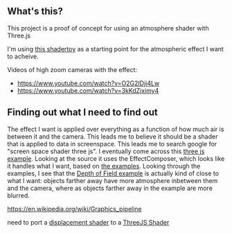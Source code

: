 ## What's this?
This project is a proof of concept for using an atmosphere shader with Three.js

I'm using [this shadertoy](https://www.shadertoy.com/view/XsVSRd) as a starting point for the atmospheric effect I want to acheive.

Videos of high zoom cameras with the effect:
- https://www.youtube.com/watch?v=O2G2IDji4Lw
- https://www.youtube.com/watch?v=3kKdZjximy4


## Finding out what I need to find out

The effect I want is applied over everything as a function of how much air is between it and the camera. This leads me to believe it should be a shader that is applied to data in screenspace. This leads me to search google for "screen space shader three js". I eventually come across this [three js example](https://threejs.org/examples/#webgl_postprocessing_ssao). Looking at the source it uses the EffectComposer, which looks like it handles what I want, based on [the examples](https://threejs.org/docs/#examples/en/postprocessing/EffectComposer). Looking through the examples, I see that the [Depth of Field example](https://threejs.org/examples/#webgl_postprocessing_dof) is actually kind of close to what I want: objects farther away have more atmosphere inbetween them and the camera, where as objects farther away in the example are more blurred.

https://en.wikipedia.org/wiki/Graphics_pipeline

need to port a [displacement shader](https://www.youtube.com/watch?v=dJUPz11LKm4) to a [ThreeJS Shader](https://github.com/mrdoob/three.js/tree/master/examples/jsm/shaders)


